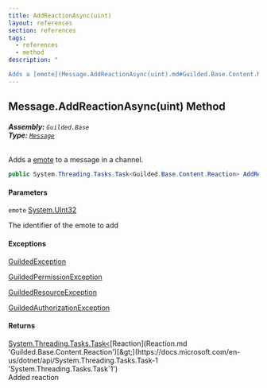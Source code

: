 ```yaml
---
title: AddReactionAsync(uint)
layout: references
section: references
tags:
  - references
  - method
description: "

Adds a [emote](Message.AddReactionAsync(uint).md#Guilded.Base.Content.Message.AddReactionAsync(uint).emote 'Guilded.Base.Content.Message.AddReactionAsync(uint).emote') to a message in a channel."
---
```


## Message.AddReactionAsync(uint) Method
###### **Assembly:** `Guilded.Base`<br/>**Type:** [`Message`](Message.md 'Guilded.Base.Content.Message')

Adds a [emote](Message.AddReactionAsync(uint).md#Guilded.Base.Content.Message.AddReactionAsync(uint).emote 'Guilded.Base.Content.Message.AddReactionAsync(uint).emote') to a message in a channel.

```csharp
public System.Threading.Tasks.Task<Guilded.Base.Content.Reaction> AddReactionAsync(uint emote);
```
#### Parameters

<a name='Guilded.Base.Content.Message.AddReactionAsync(uint).emote'></a>

`emote` [System.UInt32](https://docs.microsoft.com/en-us/dotnet/api/System.UInt32 'System.UInt32')

The identifier of the emote to add

#### Exceptions

[GuildedException](GuildedException.md 'Guilded.Base.GuildedException')

[GuildedPermissionException](GuildedPermissionException.md 'Guilded.Base.GuildedPermissionException')

[GuildedResourceException](GuildedResourceException.md 'Guilded.Base.GuildedResourceException')

[GuildedAuthorizationException](GuildedAuthorizationException.md 'Guilded.Base.GuildedAuthorizationException')

#### Returns
[System.Threading.Tasks.Task&lt;](https://docs.microsoft.com/en-us/dotnet/api/System.Threading.Tasks.Task-1 'System.Threading.Tasks.Task`1')[Reaction](Reaction.md 'Guilded.Base.Content.Reaction')[&gt;](https://docs.microsoft.com/en-us/dotnet/api/System.Threading.Tasks.Task-1 'System.Threading.Tasks.Task`1')  
Added reaction